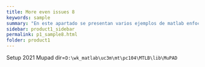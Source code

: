 ```yaml
---
title: More even issues 8
keywords: sample
summary: "En este apartado se presentan varios ejemplos de matlab enfocados al diseño de filtros"
sidebar: product1_sidebar
permalink: p1_sample8.html
folder: product1
---
```


Setup 2021 Mupad
dir=`D:\wk_matlab\uc3m\mt\pc104\MTLB\lib\MuPAD`